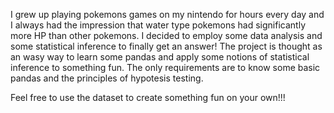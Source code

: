 I grew up playing pokemons games on my nintendo for hours every day and I always had the impression that water type pokemons had significantly more HP than other pokemons. 
I decided to employ some data analysis and some statistical inference to finally get an answer! The project is thought as an wasy way to learn some pandas and apply some notions of statistical inference to something fun. 
The only requirements are to know some basic pandas and the principles of hypotesis testing. 

Feel free to use the dataset to create something fun on your own!!!
